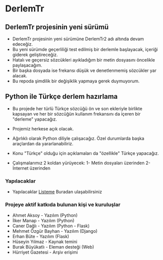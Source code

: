 # DerlemTr

## DerlemTr projesinin yeni sürümü

- DerlemTr projesinin yeni sürümüne DerlemTr2 adı altında devam edeceğiz.
- Bu yeni sürümde geçerliliği test edilmiş bir derlemle başlayacak, içeriği giderek geliştireceğiz.
- Hatalı ve geçersiz sözcükleri ayıkladığım bir metin dosyasını öncelikle paylaşacağım.
- Bir başka dosyada ise frekansı düşük ve denetlenmemiş sözcükler yar alacak. 
- Bu repoda şimdilik bir değişiklik yapmaya gerek duymuyorum.

## Python ile Türkçe derlem hazırlama

- Bu projede her türlü Türkçe sözcüğü ön ve son ekleriyle birlikte kapsayan ve her bir sözcüğün kullanım frekansını da içeren bir "derleme" yapacağız.

- Projemiz herkese açık olacak.

- Ağırlıklı olarak Python diliyle çalışacağız. Özel durumlarda başka araçlardan da yararlanabiliriz.

- Konu "Türkçe" olduğu için açıklamaları da "özellikle" Türkçe yapacağız.

- Çalışmalarımız 2 koldan yürüyecek: 1- Metin dosyaları üzerinden  2- İnternet üzerinden


### Yapılacaklar

- Yapılacaklar [Listeme](/TODO_list.md) Buradan ulaşabilirsiniz

### Projeye aktif katkıda bulunan kişi ve kuruluşlar
- Ahmet Aksoy - Yazılım (Python)
- İlker Manap - Yazılım (Python)
- Caner Dağlı - Yazılım (Python - Flask)
- Mehmet Özgür Bayhan - Yazılım (Django)
- Erhan Büte - Yazılım (Flask)
- Hüseyin Yılmaz - Kaynak temini
- Burak Büyükatlı - Eleman desteği (Web)
- Hürriyet Gazetesi - Arşiv erişimi

